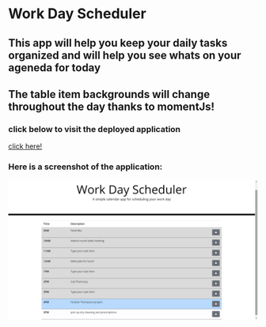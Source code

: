 # Work Day Scheduler

## This app will help you keep your daily tasks organized and will help you see whats on your ageneda for today

## The table item backgrounds will change throughout the day thanks to momentJs!

### click below to visit the deployed application

[click here!](https://caseyderiso.github.io/My-Day)

### Here is a screenshot of the application:

![screenshot of deployed application](./Assets/pictures/screenshot.jpg)

